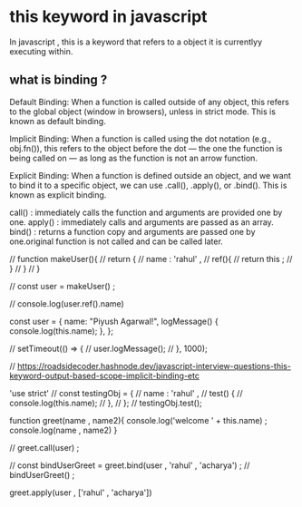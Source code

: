 # this keyword in javascript

In javascript , this is a keyword that refers to a object it is currentlyy executing within.

## what is binding ?

Default Binding:
When a function is called outside of any object, this refers to the global object (window in browsers), unless in strict mode. This is known as default binding.

Implicit Binding:
When a function is called using the dot notation (e.g., obj.fn()), this refers to the object before the dot — the one the function is being called on — as long as the function is not an arrow function.

Explicit Binding:
When a function is defined outside an object, and we want to bind it to a specific object, we can use .call(), .apply(), or .bind(). This is known as explicit binding.

call() : immediately calls the function and arguments are provided one by one.
apply() : immediately calls and arguments are passed as an array.
bind() : returns a function copy and arguments are passed one by one.original function is not called and can be called later.

// function makeUser(){
//   return {
//     name : 'rahul' ,
//     ref(){
//         return this ;
//     }
//   }
// }

// const user = makeUser() ;

// console.log(user.ref().name)

const user = {
  name: "Piyush Agarwal!",
  logMessage() {
    console.log(this.name);
  },
};

// setTimeout(() => {
//   user.logMessage();
// }, 1000);

// https://roadsidecoder.hashnode.dev/javascript-interview-questions-this-keyword-output-based-scope-implicit-binding-etc

'use strict'
// const testingObj = {
//     name : 'rahul' ,
//   test() {
//     console.log(this.name);
//   },
// };
// testingObj.test();


function greet(name , name2){
    console.log('welcome ' + this.name) ;
    console.log(name , name2)
}

// greet.call(user) ;

// const bindUserGreet = greet.bind(user , 'rahul' , 'acharya') ;
// bindUserGreet() ;

greet.apply(user , ['rahul' , 'acharya'])